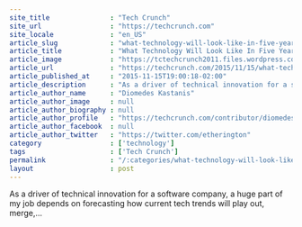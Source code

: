 ```yaml
---
site_title               : "Tech Crunch"
site_url                 : "https://techcrunch.com"
site_locale              : "en_US"
article_slug             : "what-technology-will-look-like-in-five-years"
article_title            : "What Technology Will Look Like In Five Years"
article_image            : "https://tctechcrunch2011.files.wordpress.com/2015/11/shutterstock_310492139.png?w=764&h=400&crop=1"
article_url              : "https://techcrunch.com/2015/11/15/what-technology-will-look-like-in-five-years/"
article_published_at     : "2015-11-15T19:00:18-02:00"
article_description      : "As a driver of technical innovation for a software company, a huge part of my job depends on forecasting how current tech trends will play out, merge,..."
article_author_name      : "Diomedes Kastanis"
article_author_image     : null
article_author_biography : null
article_author_profile   : "https://techcrunch.com/contributor/diomedes-kastanis/"
article_author_facebook  : null
article_author_twitter   : "https://twitter.com/etherington"
category                 : ['technology']
tags                     : ['Tech Crunch']
permalink                : "/:categories/what-technology-will-look-like-in-five-years/"
layout                   : post
---
```


As a driver of technical innovation for a software company, a huge part of my job depends on forecasting how current tech trends will play out, merge,...
